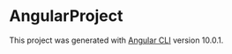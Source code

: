 # AngularProject

This project was generated with [Angular CLI](https://github.com/angular/angular-cli) version 10.0.1.
